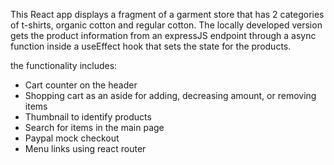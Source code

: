 This React app displays a fragment of a garment store that has 2 categories of t-shirts, organic cotton and regular cotton. The locally developed version gets the product information from an expressJS endpoint through a async function inside a useEffect hook that sets the state for the products.

the functionality includes:

- Cart counter on the header
- Shopping cart as an aside for adding, decreasing amount, or removing items
- Thumbnail to identify products
- Search for items in the main page
- Paypal mock checkout
- Menu links using react router

